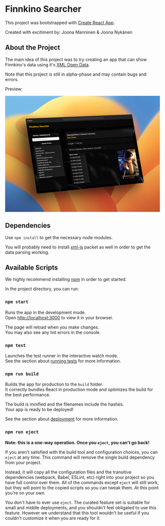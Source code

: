 # Finnkino Searcher

This project was bootstrapped with [Create React App](https://github.com/facebook/create-react-app).

Created with excitiment by: Joona Manninen & Joona Nykänen

## About the Project

The main idea of this project was to try creating an app that can show Finnkino's data using it's [XML Open Data](https://www.finnkino.fi/xml/).

Note that this project is still in alpha-phase and may contain bugs and errors.

Preview:

![Preview Image](https://raw.githubusercontent.com/joonanykanen/finnkino-searcher/master/public/site-alpha-preview-browsershot.png)

## Dependencies

Use `npm install` to get the necessary node modules.

You will probably need to install [xml-js](https://www.npmjs.com/package/xml-js) packet as well in order to get the data parsing working.

## Available Scripts

We highly recommend installing [npm](https://nodejs.org/en/download/) in order to get started.

In the project directory, you can run:

### `npm start`

Runs the app in the development mode.\
Open [http://localhost:3000](http://localhost:3000) to view it in your browser.

The page will reload when you make changes.\
You may also see any lint errors in the console.

### `npm test`

Launches the test runner in the interactive watch mode.\
See the section about [running tests](https://facebook.github.io/create-react-app/docs/running-tests) for more information.

### `npm run build`

Builds the app for production to the `build` folder.\
It correctly bundles React in production mode and optimizes the build for the best performance.

The build is minified and the filenames include the hashes.\
Your app is ready to be deployed!

See the section about [deployment](https://facebook.github.io/create-react-app/docs/deployment) for more information.

### `npm run eject`

**Note: this is a one-way operation. Once you `eject`, you can't go back!**

If you aren't satisfied with the build tool and configuration choices, you can `eject` at any time. This command will remove the single build dependency from your project.

Instead, it will copy all the configuration files and the transitive dependencies (webpack, Babel, ESLint, etc) right into your project so you have full control over them. All of the commands except `eject` will still work, but they will point to the copied scripts so you can tweak them. At this point you're on your own.

You don't have to ever use `eject`. The curated feature set is suitable for small and middle deployments, and you shouldn't feel obligated to use this feature. However we understand that this tool wouldn't be useful if you couldn't customize it when you are ready for it.
